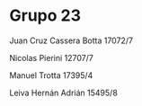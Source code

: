 # Grupo 23

Juan Cruz Cassera Botta 17072/7

Nicolas Pierini 12707/7

Manuel Trotta 17395/4

Leiva Hernán Adrián 15495/8

